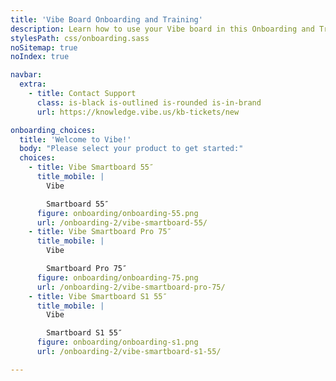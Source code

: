 ```yaml
---
title: 'Vibe Board Onboarding and Training'
description: Learn how to use your Vibe board in this Onboarding and Training series. You'll unbox, install, and set up your device, and register your Vibe board.
stylesPath: css/onboarding.sass
noSitemap: true
noIndex: true

navbar:
  extra:
    - title: Contact Support
      class: is-black is-outlined is-rounded is-in-brand
      url: https://knowledge.vibe.us/kb-tickets/new

onboarding_choices:
  title: 'Welcome to Vibe!'
  body: "Please select your product to get started:"
  choices:
    - title: Vibe Smartboard 55″
      title_mobile: |
        Vibe

        Smartboard 55″
      figure: onboarding/onboarding-55.png
      url: /onboarding-2/vibe-smartboard-55/
    - title: Vibe Smartboard Pro 75″
      title_mobile: |
        Vibe

        Smartboard Pro 75″
      figure: onboarding/onboarding-75.png
      url: /onboarding-2/vibe-smartboard-pro-75/
    - title: Vibe Smartboard S1 55″
      title_mobile: |
        Vibe

        Smartboard S1 55″
      figure: onboarding/onboarding-s1.png
      url: /onboarding-2/vibe-smartboard-s1-55/

---
```


<Page />

<script setup>
import Page from '@/views/onboarding/Index.vue'
</script>
